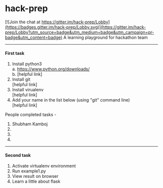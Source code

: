 # hack-prep

[![Join the chat at https://gitter.im/hack-prep/Lobby](https://badges.gitter.im/hack-prep/Lobby.svg)](https://gitter.im/hack-prep/Lobby?utm_source=badge&utm_medium=badge&utm_campaign=pr-badge&utm_content=badge)
A learning playground for hackathon team

----


#### First task

1. Install python3   
    a. https://www.python.org/downloads/  
    b. [helpful link]    
2. Install git  
    [helpful link]  
3. Install virualenv    
    [helpful link]  
4. Add your name in the list below (using "git" command line)    
    [helpful link]    
    
People completed tasks -   
1.  Shubham Kamboj
2.   
3.   
4.   

------

#### Second task

1. Activate virtualenv environment    
2. Run example1.py    
3. View result on browser    
4. Learn a little about flask  
  
